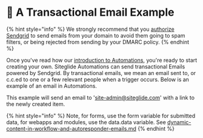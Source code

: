 # 🔹 A Transactional Email Example

{% hint style="info" %}
We strongly recommend that you [authorize Sendgrid](../automations-and-emails/about-automations/guides-automations/steps-to-authenticating-sendgrid-emails-on-live-sites.md) to send emails from your domain to avoid them going to spam filters, or being rejected from sending by your DMARC policy.&#x20;
{% endhint %}

Once you've read how our [introduction to Automations](about-automations.md), you're ready to start creating your own.  Siteglide Automations can send transactional Emails powered by Sendgrid. By transactional emails, we mean an email sent to, or c.c.ed to one or a few relevant people when a trigger occurs. Below is an example of an email in Automations.

This example will send an email to 'site-admin@siteglide.com' with a link to the newly created item.

{% hint style="info" %}
Note, for forms, use the form variable for submitted data, for webapps and modules, use the data.data variable. See [dynamic-content-in-workflow-and-autoresponder-emails.md](../automations-and-emails/reference-automations/dynamic-content-in-workflow-and-autoresponder-emails.md "mention")
{% endhint %}

<figure><img src="https://d258lu9myqkejp.cloudfront.net/attachment_images/f0f073c5beb44a6a98d214a515f6fe53bcc369019c684cac689acb65ef91f41a1679653640212.png" alt=""><figcaption></figcaption></figure>
